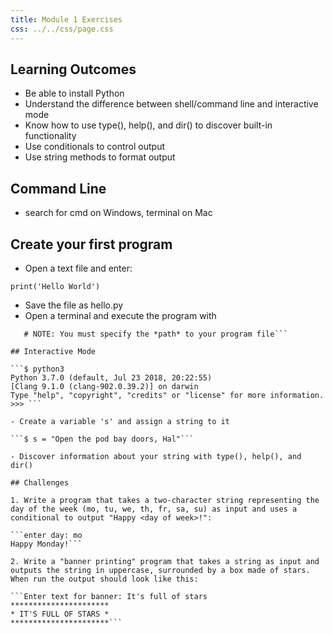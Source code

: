 ```yaml
---
title: Module 1 Exercises
css: ../../css/page.css
---
```

 
## Learning Outcomes

- Be able to install Python
- Understand the difference between shell/command line and interactive mode
- Know how to use type(), help(), and dir() to discover built-in functionality
- Use conditionals to control output
- Use string methods to format output

## Command Line

- search for cmd on Windows, terminal on Mac

## Create your first program

- Open a text file and enter:

```print('Hello World')```

- Save the file as hello.py
- Open a terminal and execute the program with

```$ python3 hello.py
   # NOTE: You must specify the *path* to your program file```
   
## Interactive Mode

```$ python3
Python 3.7.0 (default, Jul 23 2018, 20:22:55) 
[Clang 9.1.0 (clang-902.0.39.2)] on darwin
Type "help", "copyright", "credits" or "license" for more information.
>>> ```

- Create a variable 's' and assign a string to it

```$ s = "Open the pod bay doors, Hal"```

- Discover information about your string with type(), help(), and dir()

## Challenges

1. Write a program that takes a two-character string representing the day of the week (mo, tu, we, th, fr, sa, su) as input and uses a conditional to output "Happy <day of week>!":

```enter day: mo
Happy Monday!```

2. Write a "banner printing" program that takes a string as input and outputs the string in uppercase, surrounded by a box made of stars. When run the output should look like this:

```Enter text for banner: It's full of stars
**********************
* IT'S FULL OF STARS *
**********************```
